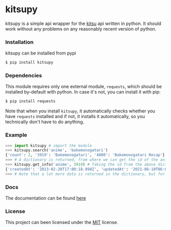 # kitsupy

kitsupy is a simple api wrapper for the [kitsu](https://kitsu.io/explore/anime) api written in python. It should work without any problems on any reasonably recent version of python.

### Installation
kitsupy can be installed from pypi
```bash
$ pip install kitsupy
```

### Dependencies
This module requires only one external module, `requests`, which should be installed by-default with python. In case it's not, you can install it with pip:
```bash
$ pip install requests
```

Note that when you install `kitsupy`, it automatically checks whether you have `requests` installed and if not, it installs it automatically, so you technically don't have to do anything.

### Example
```py
>>> import kitsupy # import the module
>>> kitsupy.search('anime', 'bakemonogatari')
{'count': 2, '3919': 'Bakemonogatari', '4800': 'Bakemonogatari Recap'}
>>> # A dictionary is returned, from where we can get the id of the anime
>>> kitsupy.get_info('anime', 3919) # Taking the id from the above dictionary
{'createdAt': '2013-02-20T17:00:18.998Z', 'updatedAt': '2021-06-10T06:00:15.132Z', 'slug': 'bakemonogatari', 'synopsis': '#long description', 'coverImageTopOffset': 20, 'titles': {'en': 'Bakemonogatari', 'en_jp': 'Bakemonogatari', 'ja_jp': '化物語'}, 'canonicalTitle': 'Bakemonogatari', 'abbreviatedTitles': ['Ghostory']}
>>> # Note that a lot more data is returned in the dictionary, but for the sake of keeping it simple, the dictionary has been truncated here
```

### Docs
The documentation can be found [here](https://github.com/MetaStag/kitsupy/wiki)

### License
This project can been licensed under the [MIT](https://github.com/MetaStag/kitsupy/blob/main/LICENSE) license.
